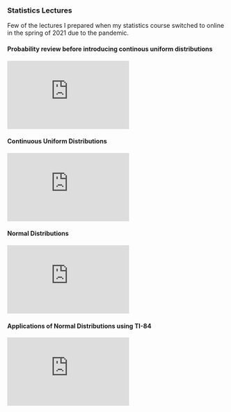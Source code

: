 ### Statistics Lectures
<p>
Few of the lectures I prepared when my statistics course switched to online in the spring of 2021 due to the pandemic.
</p>


#### Probability review before introducing continous uniform distributions
<p>
<iframe width="280" height="157" src="https://www.youtube.com/embed/I9yNWkfVnso" title="YouTube video player" frameborder="0" allow="accelerometer; autoplay; clipboard-write; encrypted-media; gyroscope; picture-in-picture" allowfullscreen></iframe>
</p>


#### Continuous Uniform Distributions
<p>
<iframe width="280" height="157" src="https://www.youtube.com/embed/I9yNWkfVnso" title="YouTube video player" frameborder="0" allow="accelerometer; autoplay; clipboard-write; encrypted-media; gyroscope; picture-in-picture" allowfullscreen></iframe>
</p>


#### Normal Distributions
<p>
<iframe width="280" height="157" src="https://www.youtube.com/embed/B8UuG4VLo-c" title="YouTube video player" frameborder="0" allow="accelerometer; autoplay; clipboard-write; encrypted-media; gyroscope; picture-in-picture" allowfullscreen></iframe>
</p>


#### Applications of Normal Distributions using TI-84
<p>
<iframe width="280" height="157" src="https://www.youtube.com/embed/B8UuG4VLo-c" title="YouTube video player" frameborder="0" allow="accelerometer; autoplay; clipboard-write; encrypted-media; gyroscope; picture-in-picture" allowfullscreen></iframe>
</p>
